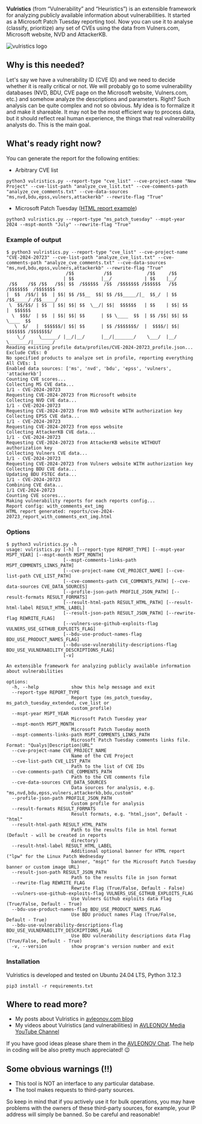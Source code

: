**Vulristics** (from “Vulnerability” and “Heuristics”) is an extensible framework for analyzing publicly available information about vulnerabilities. It started as a Microsoft Patch Tuesday reporting tool. Now you can use it to analyse (classify, prioritize) any set of CVEs using the data from Vulners.com, Microsoft website, NVD and AttackerKB.

![vulristics logo](https://github.com/leonov-av/vulristics/blob/master/logo/vulristics_line.png)

## Why is this needed?
Let's say we have a vulnerability ID (CVE ID) and we need to decide whether it is really critical or not. We will probably go to some vulnerability databases (NVD, BDU, CVE page on the Microsoft website, Vulners.com, etc.) and somehow analyze the descriptions and parameters. Right? Such analysis can be quite complex and not so obvious. My idea is to formalize it and make it shareable. It may not be the most efficient way to process data, but it should reflect real human experience, the things that real vulnerability analysts do. This is the main goal.

## What's ready right now?
You can generate the report for the following entities:

* Arbitrary CVE list
```buildoutcfg
python3 vulristics.py --report-type "cve_list" --cve-project-name "New Project" --cve-list-path "analyze_cve_list.txt" --cve-comments-path "analyze_cve_comments.txt" --cve-data-sources "ms,nvd,bdu,epss,vulners,attackerkb" --rewrite-flag "True"
```
* Microsoft Patch Tuesday ([HTML report example](https://avleonov.com/vulristics_reports/ms_patch_tuesday_november2021_report_with_comments_ext_img.html))
```buildoutcfg
python3 vulristics.py --report-type "ms_patch_tuesday" --mspt-year 2024 --mspt-month "July" --rewrite-flag "True"
```

### Example of output
```buildoutcfg
$ python3 vulristics.py --report-type "cve_list" --cve-project-name "CVE-2024-20723" --cve-list-path "analyze_cve_list.txt" --cve-comments-path "analyze_cve_comments.txt" --cve-data-sources "ms,nvd,bdu,epss,vulners,attackerkb" --rewrite-flag "True"
                      /$$           /$$             /$$     /$$                    
                     | $$          |__/            | $$    |__/                    
 /$$    /$$ /$$   /$$| $$  /$$$$$$  /$$  /$$$$$$$ /$$$$$$   /$$  /$$$$$$$  /$$$$$$$
|  $$  /$$/| $$  | $$| $$ /$$__  $$| $$ /$$_____/|_  $$_/  | $$ /$$_____/ /$$_____/
 \  $$/$$/ | $$  | $$| $$| $$  \__/| $$|  $$$$$$   | $$    | $$| $$      |  $$$$$$ 
  \  $$$/  | $$  | $$| $$| $$      | $$ \____  $$  | $$ /$$| $$| $$       \____  $$
   \  $/   |  $$$$$$/| $$| $$      | $$ /$$$$$$$/  |  $$$$/| $$|  $$$$$$$ /$$$$$$$/
    \_/     \______/ |__/|__/      |__/|_______/    \___/  |__/ \_______/|_______/ 
Reading existing profile data/profiles/CVE-2024-20723_profile.json...
Exclude CVEs: 0
No specified products to analyze set in profile, reporting everything
All CVEs: 1
Enabled data sources: ['ms', 'nvd', 'bdu', 'epss', 'vulners', 'attackerkb']
Counting CVE scores...
Collecting MS CVE data...
1/1 - CVE-2024-20723
Requesting CVE-2024-20723 from Microsoft website
Collecting NVD CVE data...
1/1 - CVE-2024-20723
Requesting CVE-2024-20723 from NVD website WITH authorization key
Collecting EPSS CVE data...
1/1 - CVE-2024-20723
Requesting CVE-2024-20723 from epss website
Collecting AttackerKB CVE data...
1/1 - CVE-2024-20723
Requesting CVE-2024-20723 from AttackerKB website WITHOUT authorization key
Collecting Vulners CVE data...
1/1 - CVE-2024-20723
Requesting CVE-2024-20723 from Vulners website WITH authorization key
Collecting BDU CVE data...
Updating BDU FSTEC data...
1/1 - CVE-2024-20723
Combining CVE data...
1/1 CVE-2024-20723
Counting CVE scores...
Making vulnerability reports for each reports config...
Report config: with_comments_ext_img
HTML report generated: reports/cve-2024-20723_report_with_comments_ext_img.html
```

### Options
```buildoutcfg
$ python3 vulristics.py -h
usage: vulristics.py [-h] [--report-type REPORT_TYPE] [--mspt-year MSPT_YEAR] [--mspt-month MSPT_MONTH]
                     [--mspt-comments-links-path MSPT_COMMENTS_LINKS_PATH]
                     [--cve-project-name CVE_PROJECT_NAME] [--cve-list-path CVE_LIST_PATH]
                     [--cve-comments-path CVE_COMMENTS_PATH] [--cve-data-sources CVE_DATA_SOURCES]
                     [--profile-json-path PROFILE_JSON_PATH] [--result-formats RESULT_FORMATS]
                     [--result-html-path RESULT_HTML_PATH] [--result-html-label RESULT_HTML_LABEL]
                     [--result-json-path RESULT_JSON_PATH] [--rewrite-flag REWRITE_FLAG]
                     [--vulners-use-github-exploits-flag VULNERS_USE_GITHUB_EXPLOITS_FLAG]
                     [--bdu-use-product-names-flag BDU_USE_PRODUCT_NAMES_FLAG]
                     [--bdu-use-vulnerability-descriptions-flag BDU_USE_VULNERABILITY_DESCRIPTIONS_FLAG]
                     [-v]

An extensible framework for analyzing publicly available information about vulnerabilities

options:
  -h, --help            show this help message and exit
  --report-type REPORT_TYPE
                        Report type (ms_patch_tuesday, ms_patch_tuesday_extended, cve_list or
                        custom_profile)
  --mspt-year MSPT_YEAR
                        Microsoft Patch Tuesday year
  --mspt-month MSPT_MONTH
                        Microsoft Patch Tuesday month
  --mspt-comments-links-path MSPT_COMMENTS_LINKS_PATH
                        Microsoft Patch Tuesday comments links file. Format: "Qualys|Description|URL"
  --cve-project-name CVE_PROJECT_NAME
                        Name of the CVE Project
  --cve-list-path CVE_LIST_PATH
                        Path to the list of CVE IDs
  --cve-comments-path CVE_COMMENTS_PATH
                        Path to the CVE comments file
  --cve-data-sources CVE_DATA_SOURCES
                        Data sources for analysis, e.g. "ms,nvd,bdu,epss,vulners,attackerkb,bdu,custom"
  --profile-json-path PROFILE_JSON_PATH
                        Custom profile for analysis
  --result-formats RESULT_FORMATS
                        Result formats, e.g. "html,json", Default - "html"
  --result-html-path RESULT_HTML_PATH
                        Path to the results file in html format (Default - will be created in reports
                        directory)
  --result-html-label RESULT_HTML_LABEL
                        Additional optional banner for HTML report ("lpw" for the Linux Patch Wednesday
                        banner, "mspt" for the Microsoft Patch Tuesday banner or custom image URL)
  --result-json-path RESULT_JSON_PATH
                        Path to the results file in json format
  --rewrite-flag REWRITE_FLAG
                        Rewrite Flag (True/False, Default - False)
  --vulners-use-github-exploits-flag VULNERS_USE_GITHUB_EXPLOITS_FLAG
                        Use Vulners Github exploits data Flag (True/False, Default - True)
  --bdu-use-product-names-flag BDU_USE_PRODUCT_NAMES_FLAG
                        Use BDU product names Flag (True/False, Default - True)
  --bdu-use-vulnerability-descriptions-flag BDU_USE_VULNERABILITY_DESCRIPTIONS_FLAG
                        Use BDU vulnerability descriptions data Flag (True/False, Default - True)
  -v, --version         show program's version number and exit
```

### Installation
Vulristics is developed and tested on Ubuntu 24.04 LTS, Python 3.12.3
```buildoutcfg
pip3 install -r requirements.txt
```

## Where to read more?
* My posts about Vulristics in [avleonov.com blog](https://avleonov.com/category/projects/vulristics/)
* My videos about Vulristics (and vulnerabilities) in [AVLEONOV Media YouTube Channel](https://www.youtube.com/playlist?list=PL2Viq8X7eAaZVQsVG1lcFoEOUr2wRpoha)

If you have good ideas please share them in the [AVLEONOV Chat](https://t.me/avleonovchat). 
The help in coding will be also pretty much appreciated! 😉

## Some obvious warnings (!!)
* This tool is NOT an interface to any particular database.
* The tool makes requests to third-party sources.

So keep in mind that if you actively use it for bulk operations, you may have problems with the owners of these third-party sources, for example, your IP address will simply be banned. So be careful and reasonable!
